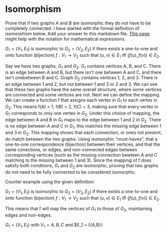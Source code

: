 # Isomorphism

Prove that if two graphs $A$ and $B$ are isomorphic they do *not* have to
be completely connected. I have started with the formal definition of
isomorphism below. Add your answer to this markdown file. [This
page](https://docs.github.com/en/get-started/writing-on-github/working-with-advanced-formatting/writing-mathematical-expressions)
might help with the notation for mathematical expressions.

$G_1=(V_1 , E_1)$ is isomorphic to $G_2 = (V_2, E_2)$ if there exists a
one-to-one and onto function (bijection) $f: V_1 \rightarrow V_2$ such that $(u,v)
\in E_1$ iff $(f(u),f(v)) \in E_2$.

Say we have two graphs, $G_1$ and $G_2$. $G_1$ contains vertices A, B, and C. There is an edge between A and B, but there isn't one between A and C, and there isn't onebetween B and C. Graph $G_2$ contains vertices 1, 2, and 3. There is an edge between 1 and 2, but not between 1 and 3 or 2 and 3. We can see that these two graphs have the same overall structure, where some vertices are connected and some vertices are not. Next we can define the mapping. We can create a function f that assigns each vertex in $G_1$ to each vertex in $G_2$. This means f(A) = 1, f(B) = 2, f(C) = 3, making sure that every vertex in $G_1$ corresponds to only one vertex in $G_2$. Under this choice of mapping, the edge between A and B in $G_1$ maps to the edge between 1 and 2 in $G_2$. There is no edge between A and C in $G_1$, this matches the missing edge between 1 and 3 in $G_2$. This mapping shows that each connection, or ones not present, do match between the two graphs. Using isomorphic "must-haves", that a one-to-one correspondence (bijection) between their vertices, and that the same conections, or edges, and non-connected edges between corresponding vertices (such as the missing connection bewteen A and C matching to the missing between 1 and 3). Since the mapping of f does satisfy both conditions, $G_1$ and $G_2$ are isomorphic, proving that two graphs do not need to be fully connected to be considered isomorphic. 

Counter example using the given definition:

$G_1=(V_1 , E_1)$ is isomorphic to $G_2 = (V_2, E_2)$ if there exists a
one-to-one and onto function (bijection) $f: V_1 \rightarrow V_2$ such that $(u,v)
\in E_1$ iff $(f(u),f(v)) \in E_2$.

This means that f will map the vertices of $G_1$ to those of $G_2$, maintaining edges and non-edges.

$G_1=(V_1 , E_1)$ with $V_1 = {A,B,C}$ and $E_1 = {{A,B}}





